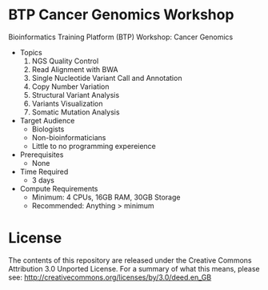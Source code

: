 # BTP Cancer Genomics Workshop
Bioinformatics Training Platform (BTP) Workshop: Cancer Genomics

  * Topics
    1. NGS Quality Control
	2. Read Alignment with BWA
    3. Single Nucleotide Variant Call and Annotation
    4. Copy Number Variation
    5. Structural Variant Analysis
	6. Variants Visualization
	7. Somatic Mutation Analysis
  * Target Audience
    * Biologists
	* Non-bioinformaticians
	* Little to no programming expereience
  * Prerequisites
    * None
  * Time Required
    * 3 days
  * Compute Requirements
    * Minimum: 4 CPUs, 16GB RAM, 30GB Storage
    * Recommended: Anything > minimum

License
=======
The contents of this repository are released under the Creative Commons
Attribution 3.0 Unported License. For a summary of what this means,
please see:
http://creativecommons.org/licenses/by/3.0/deed.en_GB

